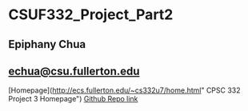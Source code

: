 # CSUF332_Project_Part2

## Epiphany Chua
## echua@csu.fullerton.edu

[Homepage](http://ecs.fullerton.edu/~cs332u7/home.html" CPSC 332 Project 3 Homepage")
[Github Repo link](https://github.com/echua3/CSUF332_Project_Part2 "CPSC 332 Project 3 git Repo")
